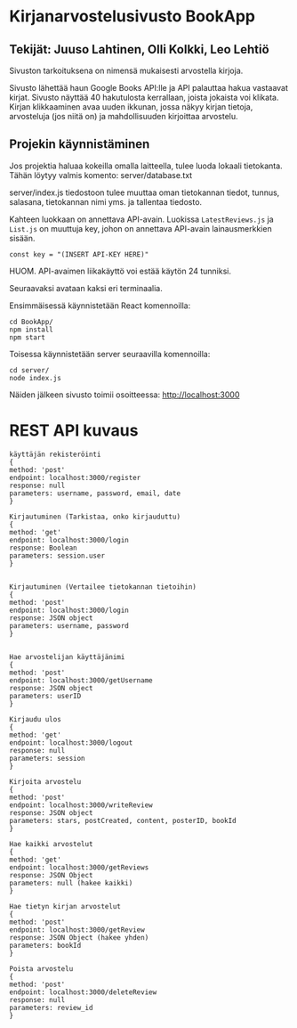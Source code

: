 # Kirjanarvostelusivusto BookApp

## Tekijät: Juuso Lahtinen, Olli Kolkki, Leo Lehtiö

Sivuston tarkoituksena on nimensä mukaisesti arvostella kirjoja.

Sivusto lähettää haun Google Books API:lle ja API palauttaa hakua vastaavat kirjat. Sivusto näyttää 40 hakutulosta kerrallaan, joista jokaista voi klikata. Kirjan klikkaaminen avaa uuden ikkunan, jossa näkyy kirjan tietoja, arvosteluja (jos niitä on) ja mahdollisuuden kirjoittaa arvostelu.

## Projekin käynnistäminen

Jos projektia haluaa kokeilla omalla laitteella, tulee luoda lokaali tietokanta. Tähän löytyy valmis komento: server/database.txt

server/index.js tiedostoon tulee muuttaa oman tietokannan tiedot, tunnus, salasana, tietokannan nimi yms. ja tallentaa tiedosto.

Kahteen luokkaan on annettava API-avain. Luokissa `LatestReviews.js` ja `List.js` on muuttuja key, johon on annettava API-avain lainausmerkkien sisään.

`const key = "(INSERT API-KEY HERE)"`

HUOM. API-avaimen liikakäyttö voi estää käytön 24 tunniksi.

Seuraavaksi avataan kaksi eri terminaalia.

Ensimmäisessä käynnistetään React komennoilla:
```
cd BookApp/
npm install
npm start
```

Toisessa käynnistetään server seuraavilla komennoilla:
```
cd server/
node index.js
```

Näiden jälkeen sivusto toimii osoitteessa: [http://localhost:3000](http://localhost:3000)

# REST API kuvaus

```
käyttäjän rekisteröinti
{
method: 'post'
endpoint: localhost:3000/register
response: null
parameters: username, password, email, date
}

Kirjautuminen (Tarkistaa, onko kirjauduttu)
{
method: 'get'
endpoint: localhost:3000/login
response: Boolean
parameters: session.user
}


Kirjautuminen (Vertailee tietokannan tietoihin)
{
method: 'post'
endpoint: localhost:3000/login
response: JSON object
parameters: username, password
}


Hae arvostelijan käyttäjänimi
{
method: 'post'
endpoint: localhost:3000/getUsername
response: JSON object
parameters: userID
}

Kirjaudu ulos
{
method: 'get'
endpoint: localhost:3000/logout
response: null
parameters: session
}

Kirjoita arvostelu
{
method: 'post'
endpoint: localhost:3000/writeReview
response: JSON object
parameters: stars, postCreated, content, posterID, bookId
}

Hae kaikki arvostelut
{
method: 'get'
endpoint: localhost:3000/getReviews
response: JSON Object
parameters: null (hakee kaikki)
}

Hae tietyn kirjan arvostelut
{
method: 'post'
endpoint: localhost:3000/getReview
response: JSON Object (hakee yhden)
parameters: bookId
}

Poista arvostelu
{
method: 'post'
endpoint: localhost:3000/deleteReview
response: null
parameters: review_id
}
```